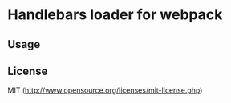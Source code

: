# Handlebars loader for webpack

## Usage


## License

MIT (http://www.opensource.org/licenses/mit-license.php)
